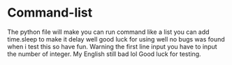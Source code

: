 # Command-list
The python file will make you can run command like a list you can add time.sleep to make it delay well good luck for using well no bugs was found when i test this so have fun. Warning the first line input you have to input the number of integer. My English still bad lol
Good luck for testing.
